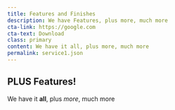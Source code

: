 ```yaml
---
title: Features and Finishes
description: We have Features, plus more, much more
cta-link: https://google.com
cta-text: Download
class: primary
content: We have it all, plus more, much more
permalink: service1.json
---
```

## PLUS **Features!** 

We have it **all**, plus *more*, much more
